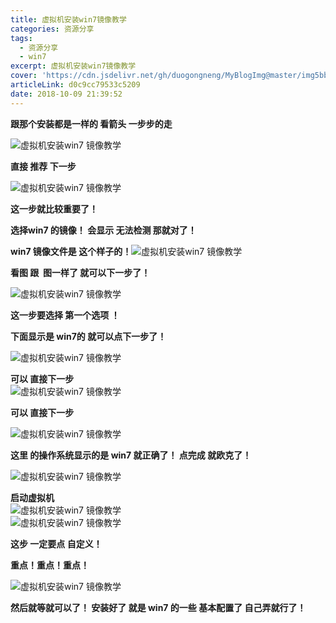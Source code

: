 ```yaml
---
title: 虚拟机安装win7镜像教学
categories: 资源分享
tags:
  - 资源分享
  - win7
excerpt: 虚拟机安装win7镜像教学
cover: 'https://cdn.jsdelivr.net/gh/duogongneng/MyBlogImg@master/img5bbcacb6d9a4d.png'
articleLink: d0c9cc79533c5209
date: 2018-10-09 21:39:52
---
```


**跟那个安装都是一样的 看箭头 一步步的走** 

![虚拟机安装win7 镜像教学](https://cdn.jsdelivr.net/gh/duogongneng/MyBlogImg@master/img5bbcacb6d9a4d.png "虚拟机安装win7 镜像教学")

**直接 推荐 下一步**

![虚拟机安装win7 镜像教学](https://cdn.jsdelivr.net/gh/duogongneng/MyBlogImg@master/img5bbcace8556b4.png "虚拟机安装win7 镜像教学")

**这一步就比较重要了！**

**选择win7 的镜像！ 会显示 无法检测 那就对了！**

**win7 镜像文件是 这个样子的！**![虚拟机安装win7 镜像教学](https://cdn.jsdelivr.net/gh/duogongneng/MyBlogImg@master/img5bbcae62c0a5c.png "虚拟机安装win7 镜像教学")

**看图 跟  图一样了 就可以下一步了！**

![虚拟机安装win7 镜像教学](https://cdn.jsdelivr.net/gh/duogongneng/MyBlogImg@master/img5bbcacf59b5aa.png "虚拟机安装win7 镜像教学")

**这一步要选择 第一个选项 ！**

**下面显示是 win7的 就可以点下一步了！**

![虚拟机安装win7 镜像教学](https://cdn.jsdelivr.net/gh/duogongneng/MyBlogImg@master/img5bbcad1a827df.png "虚拟机安装win7 镜像教学")

**可以 直接下一步**  
![虚拟机安装win7 镜像教学](https://cdn.jsdelivr.net/gh/duogongneng/MyBlogImg@master/img5bbcad2baafe5.png "虚拟机安装win7 镜像教学")

**可以 直接下一步**

![虚拟机安装win7 镜像教学](https://cdn.jsdelivr.net/gh/duogongneng/MyBlogImg@master/img5bbcad49ef32f.png "虚拟机安装win7 镜像教学")

**这里 的操作系统显示的是 win7 就正确了！ 点完成 就欧克了！**

![虚拟机安装win7 镜像教学](https://cdn.jsdelivr.net/gh/duogongneng/MyBlogImg@master/img5bbcad5af253c.png "虚拟机安装win7 镜像教学")

**启动虚拟机**  
![虚拟机安装win7 镜像教学](https://cdn.jsdelivr.net/gh/duogongneng/MyBlogImg@master/img5bbcad66de79f.png "虚拟机安装win7 镜像教学")  
![虚拟机安装win7 镜像教学](https://cdn.jsdelivr.net/gh/duogongneng/MyBlogImg@master/img5bbcad707fd81.png "虚拟机安装win7 镜像教学")

**这步 一定要点 自定义！**

**重点！重点！重点！**

![虚拟机安装win7 镜像教学](https://cdn.jsdelivr.net/gh/duogongneng/MyBlogImg@master/img5bbcad7b73966.png "虚拟机安装win7 镜像教学")

**然后就等就可以了！ 安装好了 就是 win7 的一些 基本配置了 自己弄就行了！**

